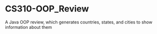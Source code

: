 CS310-OOP_Review
================

A Java OOP review, which generates countries, states, and cities to show information about them